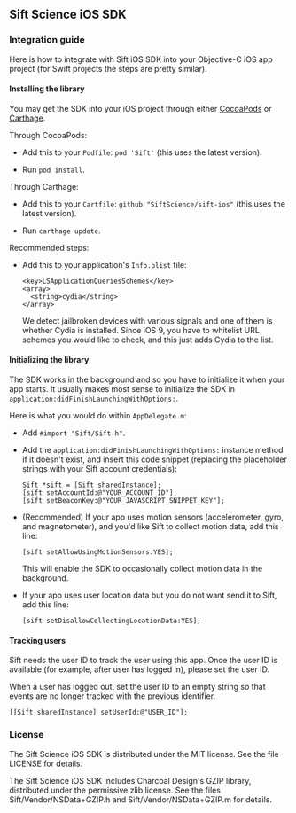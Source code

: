 ## Sift Science iOS SDK

### Integration guide

Here is how to integrate with Sift iOS SDK into your Objective-C iOS app
project (for Swift projects the steps are pretty similar).

#### Installing the library

You may get the SDK into your iOS project through either [CocoaPods](http://cocoapods.org/)
or [Carthage](https://github.com/Carthage/Carthage).

Through CocoaPods:

* Add this to your `Podfile`: `pod 'Sift'` (this uses the latest
  version).

* Run `pod install`.

Through Carthage:

* Add this to your `Cartfile`: `github "SiftScience/sift-ios"` (this
  uses the latest version).

* Run `carthage update`.

Recommended steps:

* Add this to your application's `Info.plist` file:

  ```
  <key>LSApplicationQueriesSchemes</key>
  <array>
    <string>cydia</string>
  </array>
  ```

  We detect jailbroken devices with various signals and one of them is
  whether Cydia is installed.  Since iOS 9, you have to whitelist URL
  schemes you would like to check, and this just adds Cydia to the list.

#### Initializing the library

The SDK works in the background and so you have to initialize it when
your app starts.  It usually makes most sense to initialize the SDK in
`application:didFinishLaunchingWithOptions:`.

Here is what you would do within `AppDelegate.m`:

* Add `#import "Sift/Sift.h"`.

* Add the `application:didFinishLaunchingWithOptions:` instance method
  if it doesn't exist, and insert this code snippet (replacing the placeholder
  strings with your Sift account credentials):

  ```
  Sift *sift = [Sift sharedInstance];
  [sift setAccountId:@"YOUR_ACCOUNT_ID"];
  [sift setBeaconKey:@"YOUR_JAVASCRIPT_SNIPPET_KEY"];
  ```

* (Recommended) If your app uses motion sensors (accelerometer,
  gyro, and magnetometer), and you'd like Sift to collect motion
  data, add this line:
  ```
  [sift setAllowUsingMotionSensors:YES];
  ```
  This will enable the SDK to occasionally collect motion data in the
  background.
  
* If your app uses user location data but you do not want send it to
  Sift, add this line:
   ```
   [sift setDisallowCollectingLocationData:YES];
   ```

#### Tracking users

Sift needs the user ID to track the user using this app. Once the user ID
is available (for example, after user has logged in), please set the
user ID.

When a user has logged out, set the user ID to an empty string so that events are no longer tracked with the previous identifier.

```
[[Sift sharedInstance] setUserId:@"USER_ID"];
```

### License

The Sift Science iOS SDK is distributed under the MIT license. See the file LICENSE for details.

The Sift Science iOS SDK  includes Charcoal Design's GZIP library, distributed under the permissive zlib license.  See the files Sift/Vendor/NSData+GZIP.h and Sift/Vendor/NSData+GZIP.m for details.
